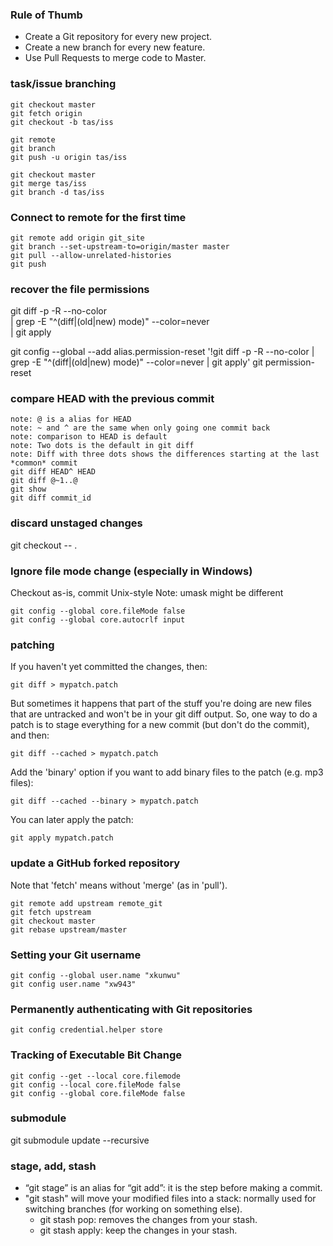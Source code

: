 ---
---
### Rule of Thumb
-   Create a Git repository for every new project.
-   Create a new branch for every new feature.
-   Use Pull Requests to merge code to Master.

### task/issue branching
```
git checkout master
git fetch origin
git checkout -b tas/iss

git remote
git branch
git push -u origin tas/iss

git checkout master
git merge tas/iss
git branch -d tas/iss
```

### Connect to remote for the first time
```
git remote add origin git_site
git branch --set-upstream-to=origin/master master
git pull --allow-unrelated-histories
git push
```

### recover the file permissions
git diff -p -R --no-color \
    | grep -E "^(diff|(old|new) mode)" --color=never  \
    | git apply

git config --global --add alias.permission-reset '!git diff -p -R --no-color | grep -E "^(diff|(old|new) mode)" --color=never | git apply'
git permission-reset

### compare HEAD with the previous commit
```
note: @ is a alias for HEAD
note: ~ and ^ are the same when only going one commit back
note: comparison to HEAD is default
note: Two dots is the default in git diff
note: Diff with three dots shows the differences starting at the last *common* commit
git diff HEAD^ HEAD
git diff @~1..@
git show
git diff commit_id
```

### discard unstaged changes
git checkout -- .

### Ignore file mode change (especially in Windows)
Checkout as-is, commit Unix-style
Note: umask might be different
```
git config --global core.fileMode false
git config --global core.autocrlf input
```

### patching
If you haven't yet committed the changes, then:
```
git diff > mypatch.patch
```
But sometimes it happens that part of the stuff you're doing are new files that are untracked and won't be in your git diff output. So, one way to do a patch is to stage everything for a new commit (but don't do the commit), and then:
```
git diff --cached > mypatch.patch
```
Add the 'binary' option if you want to add binary files to the patch (e.g. mp3 files):
```
git diff --cached --binary > mypatch.patch
```
You can later apply the patch:
```
git apply mypatch.patch
```

### update a GitHub forked repository
Note that 'fetch' means without 'merge' (as in 'pull').
```
git remote add upstream remote_git
git fetch upstream
git checkout master
git rebase upstream/master
```


### Setting your Git username
```
git config --global user.name "xkunwu"
git config user.name "xw943"
```

### Permanently authenticating with Git repositories
```
git config credential.helper store
```

### Tracking of Executable Bit Change
```
git config --get --local core.filemode
git config --local core.fileMode false
git config --global core.fileMode false
```

### submodule
git submodule update --recursive

### stage, add, stash
-   “git stage” is an alias for “git add”: it is the step before making a commit.
-   "git stash" will move your modified files into a stack: normally used for switching branches (for working on something else).
    -   git stash pop: removes the changes from your stash.
    -   git stash apply: keep the changes in your stash.
